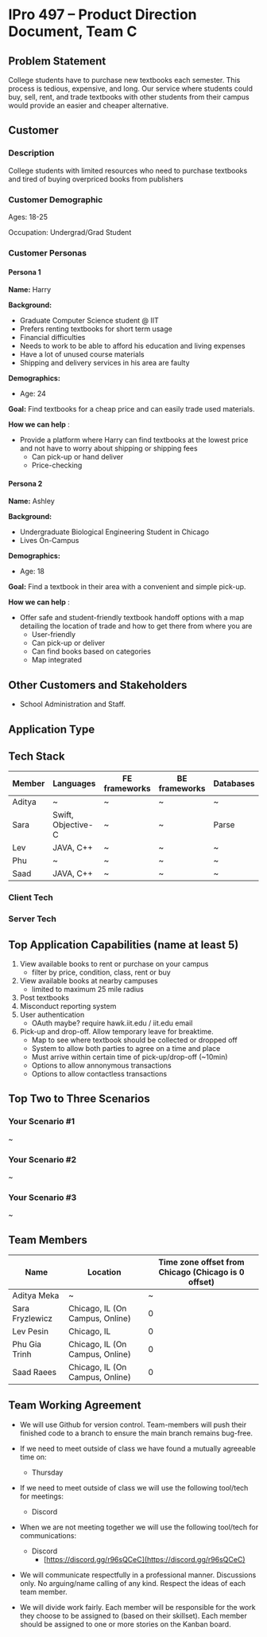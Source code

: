 # **IPro 497 – Product Direction Document, Team C**

## **Problem Statement**

College students have to purchase new textbooks each semester. This process is tedious, expensive, and long. Our service where students could buy, sell, rent, and trade textbooks with other students from their campus would provide an easier and cheaper alternative.

## **Customer**

### **Description**

College students with limited resources who need to purchase textbooks and tired of buying overpriced books from publishers

### **Customer Demographic**

Ages: 18-25

Occupation: Undergrad/Grad Student

### **Customer Personas**

#### Persona 1

**Name:** Harry

**Background:**

- Graduate Computer Science student @ IIT
- Prefers renting textbooks for short term usage
- Financial difficulties
- Needs to work to be able to afford his education and living expenses
- Have a lot of unused course materials
- Shipping and delivery services in his area are faulty

**Demographics:**

- Age: 24

**Goal:** Find textbooks for a cheap price and can easily trade used materials.

**How we can help** :

- Provide a platform where Harry can find textbooks at the lowest price and not have to worry about shipping or shipping fees
  - Can pick-up or hand deliver
  - Price-checking


#### Persona 2

**Name:** Ashley

**Background:**

- Undergraduate Biological Engineering Student in Chicago
- Lives On-Campus

**Demographics:**

- Age: 18

**Goal:** Find a textbook in their area with a convenient and simple pick-up.

**How we can help** :

- Offer safe and student-friendly textbook handoff options with a map detailing the location of trade and how to get there from where you are
  - User-friendly
  - Can pick-up or deliver
  - Can find books based on categories
  - Map integrated

## Other Customers and Stakeholders ##

- School Administration and Staff.

## **Application Type**



## **Tech Stack**




| **Member** | **Languages** | **FE frameworks** | **BE frameworks** | **Databases** |
| --- | --- | --- | --- | --- |
| Aditya | ~ | ~ | ~ | ~ |
| Sara |  Swift, Objective-C | ~ | ~ | Parse |
| Lev |  JAVA, C++ | ~ | ~ | ~ |
| Phu |  ~ | ~ | ~ | ~ |
| Saad |  JAVA, C++ | ~ | ~ | ~ |

### **Client Tech**


### **Server Tech**


## **Top Application Capabilities (name at least 5)**

1. View available books to rent or purchase on your campus
     - filter by price, condition, class, rent or buy
2. View available books at nearby campuses
     - limited to maximum 25 mile radius
3. Post textbooks 
4. Misconduct reporting system
5. User authentication
     - OAuth maybe? require hawk.iit.edu / iit.edu email
6. Pick-up and drop-off. Allow temporary leave for breaktime.
     - Map to see where textbook should be collected or dropped off
     - System to allow both parties to agree on a time and place
     - Must arrive within certain time of pick-up/drop-off (~10min)
     - Options to allow annonymous transactions
     - Options to allow contactless transactions

## **Top Two to Three Scenarios**

### **Your Scenario #1**

~

### **Your Scenario #2**

~
### **Your Scenario #3**

~

##

## **Team Members**

| **Name** | **Location** | **Time zone offset from Chicago (Chicago is 0 offset)** |
| --- | --- | --- |
| Aditya Meka | ~ | ~ |
| Sara Fryzlewicz | Chicago, IL (On Campus, Online) | 0 |
| Lev Pesin | Chicago, IL | 0 |
| Phu Gia Trinh | Chicago, IL (On Campus, Online) | 0 |
| Saad Raees | Chicago, IL (On Campus, Online) | 0 |

## **Team Working Agreement**

- We will use Github for version control. Team-members will push their finished code to a branch to ensure the main branch remains bug-free.

- If we need to meet outside of class we have found a mutually agreeable time on:

  - Thursday

- If we need to meet outside of class we will use the following tool/tech for meetings:

  - Discord

- When we are not meeting together we will use the following tool/tech for communications:

  - Discord
    - [https://discord.gg/r96sQCeC](https://discord.gg/r96sQCeC)

- We will communicate respectfully in a professional manner. Discussions only. No arguing/name calling of any kind. Respect the ideas of each team member.

- We will divide work fairly. Each member will be responsible for the work they choose to be assigned to (based on their skillset). Each member should be assigned to one or more stories on the Kanban board.
